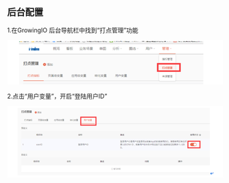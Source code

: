 ## 后台配置

1.在GrowingIO 后台导航栏中找到“打点管理”功能



![](/images/uploaduser/dadianguanli.png)

2.点击“用户变量”，开启“登陆用户ID”

![](/images/uploaduser/useridon.png)





